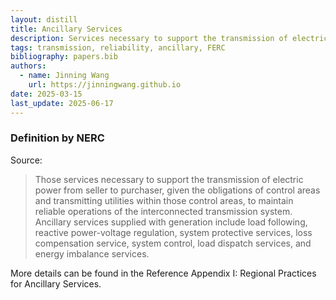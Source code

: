 ```yaml
---
layout: distill
title: Ancillary Services
description: Services necessary to support the transmission of electric power.
tags: transmission, reliability, ancillary, FERC
bibliography: papers.bib
authors:
  - name: Jinning Wang
    url: https://jinningwang.github.io
date: 2025-03-15
last_update: 2025-06-17
---
```


### Definition by NERC

Source: <d-cite key="ferc2020glossary"></d-cite>

> Those services necessary to support the transmission of electric power from seller to purchaser, given the obligations of control areas and transmitting utilities within those control areas, to maintain reliable operations of the interconnected transmission system. Ancillary services supplied with generation include load following, reactive power-voltage regulation, system protective services, loss compensation service, system control, load dispatch services, and energy imbalance services.

More details can be found in the Reference <d-cite key="nerc2011ancillary"></d-cite> Appendix I: Regional Practices for Ancillary Services.

<br>
